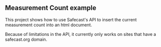 Measurement Count example
-------------------------

This project shows how to use Safecast's API to insert the current measurement count into an html document.

Because of limitations in the API, it currently only works on sites that have a safecast.org domain.


